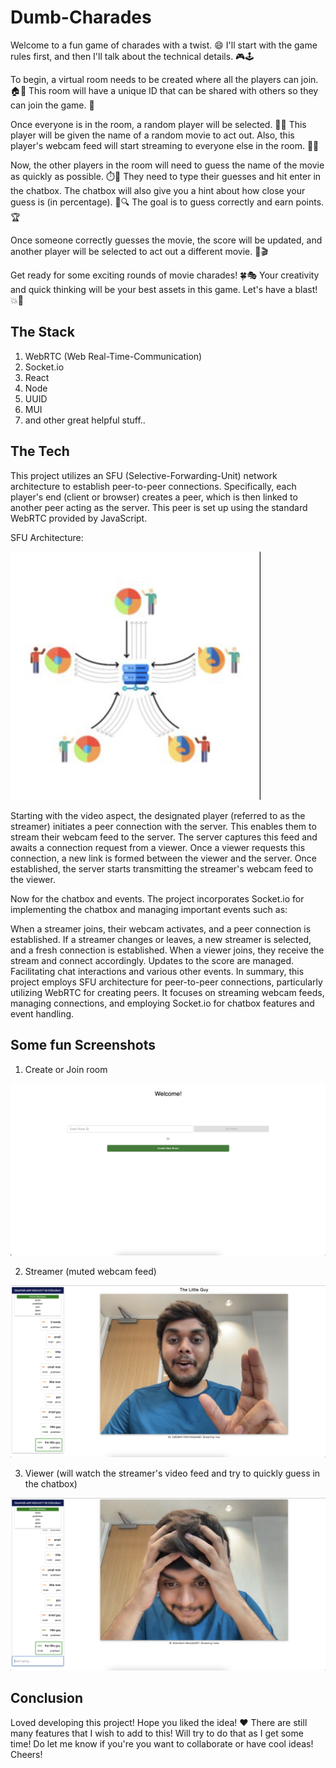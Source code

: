 # Dumb-Charades

Welcome to a fun game of charades with a twist. 😄
I'll start with the game rules first, and then I'll talk about the technical details. 🎮🕹️

To begin, a virtual room needs to be created where all the players can join. 🏠👥 This room will have a unique ID that can be shared with others so they can join the game. 🔗

Once everyone is in the room, a random player will be selected. 🎲👤 This player will be given the name of a random movie to act out. Also, this player's webcam feed will start streaming to everyone else in the room. 🎥🍿

Now, the other players in the room will need to guess the name of the movie as quickly as possible. ⏱️🤔 They need to type their guesses and hit enter in the chatbox. The chatbox will also give you a hint about how close your guess is (in percentage). 📝🔍 The goal is to guess correctly and earn points. 🏆

Once someone correctly guesses the movie, the score will be updated, and another player will be selected to act out a different movie. 🎉🎬

Get ready for some exciting rounds of movie charades! 🍀🎭 Your creativity and quick thinking will be your best assets in this game. Let's have a blast! 💥🎉




## The Stack

1. WebRTC (Web Real-Time-Communication)
2. Socket.io
3. React
4. Node
5. UUID
6. MUI
7. and other great helpful stuff..

## The Tech

This project utilizes an SFU (Selective-Forwarding-Unit) network architecture to establish peer-to-peer connections. Specifically, each player's end (client or browser) creates a peer, which is then linked to another peer acting as the server. This peer is set up using the standard WebRTC provided by JavaScript.

SFU Architecture:

<img src="/ss/SFU.png" alt="SFU" style="width:400px;"/>


Starting with the video aspect, the designated player (referred to as the streamer) initiates a peer connection with the server. This enables them to stream their webcam feed to the server. The server captures this feed and awaits a connection request from a viewer. Once a viewer requests this connection, a new link is formed between the viewer and the server. Once established, the server starts transmitting the streamer's webcam feed to the viewer.

Now for the chatbox and events. The project incorporates Socket.io for implementing the chatbox and managing important events such as:

When a streamer joins, their webcam activates, and a peer connection is established.
If a streamer changes or leaves, a new streamer is selected, and a fresh connection is established.
When a viewer joins, they receive the stream and connect accordingly.
Updates to the score are managed.
Facilitating chat interactions and various other events.
In summary, this project employs SFU architecture for peer-to-peer connections, particularly utilizing WebRTC for creating peers. It focuses on streaming webcam feeds, managing connections, and employing Socket.io for chatbox features and event handling.


## Some fun Screenshots


1. Create or Join room
   
![Create or Join room](/ss/SS_1.png)

2. Streamer (muted webcam feed)

![Create or Join room](/ss/SS_8.png)

3. Viewer (will watch the streamer's video feed and try to quickly guess in the chatbox)

![Create or Join room](/ss/SS_12.png)


## Conclusion

Loved developing this project! Hope you liked the idea! ❤️
There are still many features that I wish to add to this! Will try to do that as I get some time!
Do let me know if you're you want to collaborate or have cool ideas! Cheers!
















